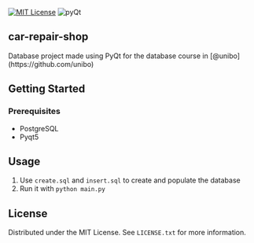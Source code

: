 
[![MIT License][license-shield]][license-url] ![pyQt][pyQt]

  <h2>car-repair-shop</h2>
  <p> Database project made using PyQt for the database course in [@unibo](https://github.com/unibo) </p>

<!-- GETTING STARTED -->
## Getting Started

### Prerequisites

* PostgreSQL
* Pyqt5

<!-- USAGE EXAMPLES -->
## Usage

1. Use `create.sql` and `insert.sql` to create and populate the database
2. Run it with `python main.py`

<!-- LICENSE -->
## License

Distributed under the MIT License. See `LICENSE.txt` for more information.




<!-- MARKDOWN LINKS & IMAGES -->
<!-- https://www.markdownguide.org/basic-syntax/#reference-style-links -->
[pyQt]: https://img.shields.io/badge/pyQt-555555?style=for-the-badge&logo=qt&logoColor=#50f030
[pyqt-url]: https://www.qt.io/
[license-shield]: https://img.shields.io/github/license/othneildrew/Best-README-Template.svg?style=for-the-badge
[license-url]: https://github.com/othneildrew/Best-README-Template/blob/master/LICENSE.txt
